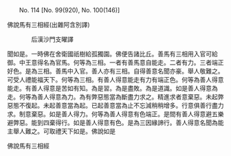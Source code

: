 ﻿　　No. 114 [No. 99(920), No. 100(146)]

佛說馬有三相經(出雜阿含別譯)

　　　　后漢沙門支曜譯


聞如是。一時佛在舍衛國祇樹給孤獨園。佛便告諸比丘。善馬有三相用入官可給御。中王意得名為官馬。何等為三相。一者有善馬意自能走。二者有力。三者端正好色。是為三相。善馬中入官。善人亦有三相。自得善意名聞亦豪。舉人敬難之。可受人禮能福天下。何等為三相。有善人得意能走有力有端正色。何等為善人得意能走。有善人得意是苦如有知。為是習。為是盡敗。為是道識。如是善人得意為走。何等為善人得意為力。為有弊惡態當為斷盡力求之。精進求者意棄惡。未起弊惡態不復起。未起善意當為起。已起善意當為止不忘減稍稍增多。行意俱善行盡力求。制意棄惡。如是善人得力。何等為善人得意有色端正。是間有善人得意避五樂避弊惡。能到四棄得行。如是善人得意有色。是為三因緣諦行。善人得意名聞為能主舉人難之。可取禮天下如是。佛說如是

佛說馬有三相經
